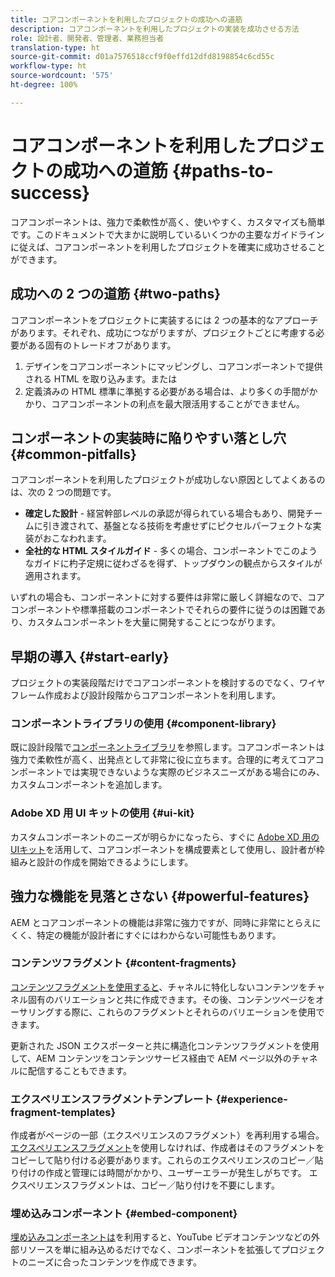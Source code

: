 ```yaml
---
title: コアコンポーネントを利用したプロジェクトの成功への道筋
description: コアコンポーネントを利用したプロジェクトの実装を成功させる方法
role: 設計者、開発者、管理者、業務担当者
translation-type: ht
source-git-commit: d01a7576518ccf9f0effd12dfd8198854c6cd55c
workflow-type: ht
source-wordcount: '575'
ht-degree: 100%

---
```



# コアコンポーネントを利用したプロジェクトの成功への道筋 {#paths-to-success}

コアコンポーネントは、強力で柔軟性が高く、使いやすく、カスタマイズも簡単です。このドキュメントで大まかに説明しているいくつかの主要なガイドラインに従えば、コアコンポーネントを利用したプロジェクトを確実に成功させることができます。

## 成功への 2 つの道筋 {#two-paths}

コアコンポーネントをプロジェクトに実装するには 2 つの基本的なアプローチがあります。それぞれ、成功につながりますが、プロジェクトごとに考慮する必要がある固有のトレードオフがあります。

1. デザインをコアコンポーネントにマッピングし、コアコンポーネントで提供される HTML を取り込みます。または
1. 定義済みの HTML 標準に準拠する必要がある場合は、より多くの手間がかかり、コアコンポーネントの利点を最大限活用することができません。

## コンポーネントの実装時に陥りやすい落とし穴 {#common-pitfalls}

コアコンポーネントを利用したプロジェクトが成功しない原因としてよくあるのは、次の 2 つの問題です。

* **確定した設計** - 経営幹部レベルの承認が得られている場合もあり、開発チームに引き渡されて、基盤となる技術を考慮せずにピクセルパーフェクトな実装がおこなわれます。
* **全社的な HTML スタイルガイド** - 多くの場合、コンポーネントでこのようなガイドに杓子定規に従わざるを得ず、トップダウンの観点からスタイルが適用されます。

いずれの場合も、コンポーネントに対する要件は非常に厳しく詳細なので、コアコンポーネントや標準搭載のコンポーネントでそれらの要件に従うのは困難であり、カスタムコンポーネントを大量に開発することにつながります。

## 早期の導入 {#start-early}

プロジェクトの実装段階だけでコアコンポーネントを検討するのでなく、ワイヤフレーム作成および設計段階からコアコンポーネントを利用します。

### コンポーネントライブラリの使用 {#component-library}

既に設計段階で[コンポーネントライブラリ](https://adobe.com/go/aem_cmp_library_jp)を参照します。コアコンポーネントは強力で柔軟性が高く、出発点として非常に役に立ちます。合理的に考えてコアコンポーネントでは実現できないような実際のビジネスニーズがある場合にのみ、カスタムコンポーネントを追加します。

### Adobe XD 用 UI キットの使用 {#ui-kit}

カスタムコンポーネントのニーズが明らかになったら、すぐに [Adobe XD 用の UIキット](https://docs.adobe.com/content/help/en/experience-manager-learn/getting-started-wknd-tutorial-develop/assets/overview/AEM_UI-kit_Wireframe.xd)を活用して、コアコンポーネントを構成要素として使用し、設計者が枠組みと設計の作成を開始できるようにします。

## 強力な機能を見落とさない {#powerful-features}

AEM とコアコンポーネントの機能は非常に強力ですが、同時に非常にとらえにくく、特定の機能が設計者にすぐにはわからない可能性もあります。

### コンテンツフラグメント {#content-fragments}

[コンテンツフラグメントを使用すると](https://docs.adobe.com/content/help/ja-JP/experience-manager-cloud-service/sites/authoring/fundamentals/content-fragments.html)、チャネルに特化しないコンテンツをチャネル固有のバリエーションと共に作成できます。その後、コンテンツページをオーサリングする際に、これらのフラグメントとそれらのバリエーションを使用できます。

更新された JSON エクスポーターと共に構造化コンテンツフラグメントを使用して、AEM コンテンツをコンテンツサービス経由で AEM ページ以外のチャネルに配信することもできます。

### エクスペリエンスフラグメントテンプレート {#experience-fragment-templates}

作成者がページの一部（エクスペリエンスのフラグメント）を再利用する場合。[エクスペリエンスフラグメント](https://docs.adobe.com/content/help/ja-JP/experience-manager-cloud-service/sites/authoring/fundamentals/experience-fragments.html)を使用しなければ、作成者はそのフラグメントをコピーして貼り付ける必要があります。これらのエクスペリエンスのコピー／貼り付けの作成と管理には時間がかかり、ユーザーエラーが発生しがちです。
エクスペリエンスフラグメントは、コピー／貼り付けを不要にします。

### 埋め込みコンポーネント {#embed-component}

[埋め込みコンポーネントは](/help/components/embed.md)を利用すると、YouTube ビデオコンテンツなどの外部リソースを単に組み込めるだけでなく、コンポーネントを拡張してプロジェクトのニーズに合ったコンテンツを作成できます。